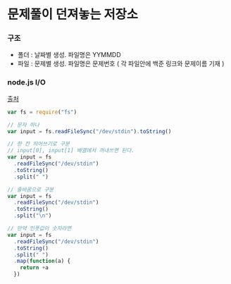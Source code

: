 # 문제풀이 던져놓는 저장소

### 구조
* 폴더 : 날짜별 생성. 파일명은 YYMMDD
* 파일 : 문제별 생성. 파일명은 문제번호 ( 각 파일안에 백준 링크와 문제이름 기재 )


### node.js I/O
[출처](https://mingcoder.me/2020/01/15/Programming/etc/acmicpc-nodejs-input/)
``` javascript
var fs = require("fs")

// 문자 하나
var input = fs.readFileSync("/dev/stdin").toString()

// 한 칸 띄어쓰기로 구분
// input[0], input[1] 배열에서 꺼내쓰면 된다.
var input = fs
  .readFileSync("/dev/stdin")
  .toString()
  .split(" ")

// 줄바꿈으로 구분
var input = fs
  .readFileSync("/dev/stdin")
  .toString()
  .split("\n")

// 만약 인풋값이 숫자라면
var input = fs
  .readFileSync("/dev/stdin")
  .toString()
  .split(" ")
  .map(function(a) {
    return +a
  })
```